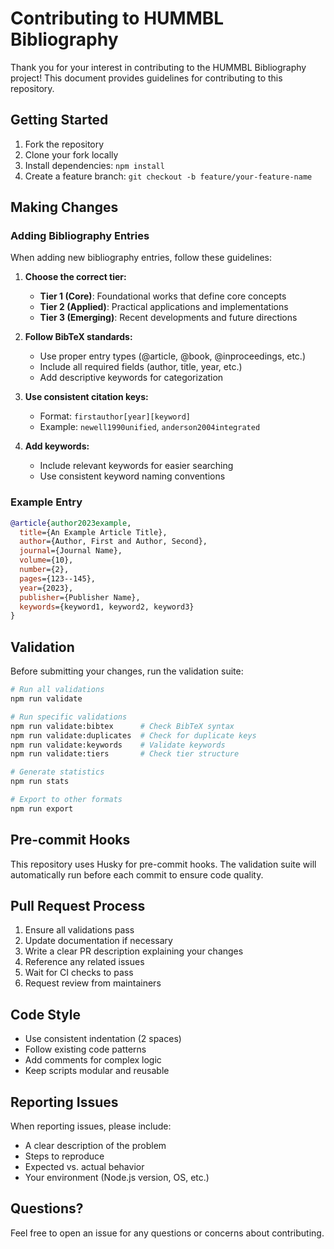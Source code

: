 # Contributing to HUMMBL Bibliography

Thank you for your interest in contributing to the HUMMBL Bibliography project! This document provides guidelines for contributing to this repository.

## Getting Started

1. Fork the repository
2. Clone your fork locally
3. Install dependencies: `npm install`
4. Create a feature branch: `git checkout -b feature/your-feature-name`

## Making Changes

### Adding Bibliography Entries

When adding new bibliography entries, follow these guidelines:

1. **Choose the correct tier:**
   - **Tier 1 (Core)**: Foundational works that define core concepts
   - **Tier 2 (Applied)**: Practical applications and implementations
   - **Tier 3 (Emerging)**: Recent developments and future directions

2. **Follow BibTeX standards:**
   - Use proper entry types (@article, @book, @inproceedings, etc.)
   - Include all required fields (author, title, year, etc.)
   - Add descriptive keywords for categorization

3. **Use consistent citation keys:**
   - Format: `firstauthor[year][keyword]`
   - Example: `newell1990unified`, `anderson2004integrated`

4. **Add keywords:**
   - Include relevant keywords for easier searching
   - Use consistent keyword naming conventions

### Example Entry

```bibtex
@article{author2023example,
  title={An Example Article Title},
  author={Author, First and Author, Second},
  journal={Journal Name},
  volume={10},
  number={2},
  pages={123--145},
  year={2023},
  publisher={Publisher Name},
  keywords={keyword1, keyword2, keyword3}
}
```

## Validation

Before submitting your changes, run the validation suite:

```bash
# Run all validations
npm run validate

# Run specific validations
npm run validate:bibtex      # Check BibTeX syntax
npm run validate:duplicates  # Check for duplicate keys
npm run validate:keywords    # Validate keywords
npm run validate:tiers       # Check tier structure

# Generate statistics
npm run stats

# Export to other formats
npm run export
```

## Pre-commit Hooks

This repository uses Husky for pre-commit hooks. The validation suite will automatically run before each commit to ensure code quality.

## Pull Request Process

1. Ensure all validations pass
2. Update documentation if necessary
3. Write a clear PR description explaining your changes
4. Reference any related issues
5. Wait for CI checks to pass
6. Request review from maintainers

## Code Style

- Use consistent indentation (2 spaces)
- Follow existing code patterns
- Add comments for complex logic
- Keep scripts modular and reusable

## Reporting Issues

When reporting issues, please include:

- A clear description of the problem
- Steps to reproduce
- Expected vs. actual behavior
- Your environment (Node.js version, OS, etc.)

## Questions?

Feel free to open an issue for any questions or concerns about contributing.
